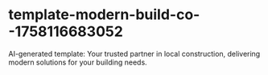 # template-modern-build-co--1758116683052
AI-generated template: Your trusted partner in local construction, delivering modern solutions for your building needs.
